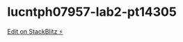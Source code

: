 # lucntph07957-lab2-pt14305

[Edit on StackBlitz ⚡️](https://stackblitz.com/edit/lucntph07957-lab2-pt14305)